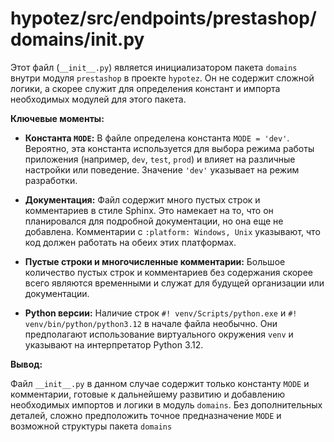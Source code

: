 # hypotez/src/endpoints/prestashop/domains/__init__.py

Этот файл (`__init__.py`) является инициализатором пакета `domains` внутри модуля `prestashop` в проекте `hypotez`.  Он не содержит сложной логики, а скорее служит для определения констант и импорта необходимых модулей для этого пакета.

**Ключевые моменты:**

* **Константа `MODE`:**  В файле определена константа `MODE = 'dev'`. Вероятно, эта константа используется для выбора режима работы приложения (например, `dev`, `test`, `prod`) и влияет на различные настройки или поведение.  Значение `'dev'` указывает на режим разработки.

* **Документация:**  Файл содержит много пустых строк и комментариев в стиле Sphinx.  Это намекает на то, что он планировался для подробной документации, но она еще не добавлена.  Комментарии с `:platform: Windows, Unix` указывают, что код должен работать на обеих этих платформах.

* **Пустые строки и многочисленные комментарии:** Большое количество пустых строк и комментариев без содержания скорее всего являются временными и служат для будущей организации или документации.

* **Python версии:**  Наличие строк `#! venv/Scripts/python.exe` и `#! venv/bin/python/python3.12` в начале файла необычно.  Они предполагают использование виртуального окружения `venv` и указывают на интерпретатор Python 3.12.


**Вывод:**

Файл `__init__.py` в данном случае содержит только константу `MODE` и комментарии,  готовые к дальнейшему развитию и добавлению необходимых импортов и логики в модуль `domains`.  Без дополнительных деталей, сложно предположить точное предназначение `MODE` и возможной структуры пакета `domains`